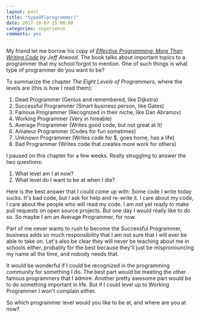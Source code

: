 ```yaml
---
layout: post
title: "typeOf(programmer)"
date: 2017-10-07 15:00:00
categories: experience
comments: yes
---
```


My friend let me borrow his copy of *[Effective Programming: More Than Writing Code](http://www.hyperink.com/Effective-Programming-More-Than-Writing-Code-b1559) by Jeff Atwood*. The book talks about important topics to a programmer that my school forgot to mention. One of such things is what type of programmer do you want to be?

To summarize the chapter *The Eight Levels of Programmers*, where the levels are (this is how I read them):
1. Dead Programmer (Genius and remembered, like Dijkstra)
2. Successful Programmer (Smart business person, like Gates)
3. Famous Programmer (Recognized in their niche, like Dan Abramov)
4. Working Programmer (Very in hireable)
5. Average Programmer (Writes good code, but not great at it)
6. Amateur Programmer (Codes for fun sometimes)
7. Unknown Programmer (Writes code for $, goes home, has a life)
8. Bad Programmer (Writes code that creates more work for others)

I paused on this chapter for a few weeks. Really struggling to answer the two questions:
1. What level am I at now?
2. What level do I want to be at when I die?

Here is the best answer that I could come up with: 
Some code I write today sucks. It's bad code, but I ask for help and re-write it. I care about my code, I care about the people who will read my code. I am not yet ready to make pull requests on open source projects. But one day I would really like to do so. So maybe I am an Average Programmer, for now. 

Part of me never wants to rush to become the Successful Programmer, business adds so much responsibility that I am not sure that I will ever be able to take on. Let's also be clear they will never be teaching about me in schools either, probably for the best because they'll just be mispronouncing my name all the time, and nobody needs that. 

It would be wonderful if I could be recognized in the programming community for something I do. The best part would be meeting the other famous programmers that I admire. Another pretty awesome part would be to do something important in life. But if I could level up to Working Programmer I won't complain either. 

So which programmer level would you like to be at, and where are you at now? 
